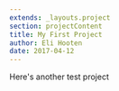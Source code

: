 ```yaml
---
extends: _layouts.project
section: projectContent
title: My First Project
author: Eli Hooten
date: 2017-04-12
---
```


Here's another test project